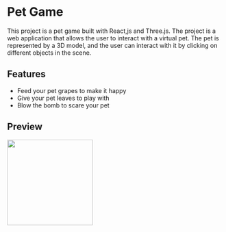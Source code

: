 # Pet Game

This project is a pet game built with React,js and Three.js. The project is a web application that allows the user to interact with a virtual pet. The pet is represented by a 3D model, and the user can interact with it by clicking on different objects in the scene.

## Features

- Feed your pet grapes to make it happy
- Give your pet leaves to play with
- Blow the bomb to scare your pet

## Preview

<img src="public/preview/preview.avif" width="200">

<!-- ## View Project

[View Live](https://ecomdevstore.netlify.app/) -->